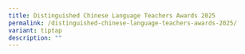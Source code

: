 ```yaml
---
title: Distinguished Chinese Language Teachers Awards 2025
permalink: /distinguished-chinese-language-teachers-awards-2025/
variant: tiptap
description: ""
---
```

